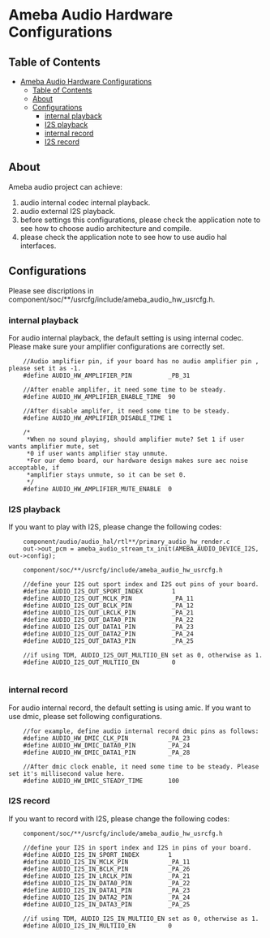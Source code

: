 # Ameba Audio Hardware Configurations

## Table of Contents

- [Ameba Audio Hardware Configurations](#ameba-audio-hardware-configurations)
  - [Table of Contents](#table-of-contents)
  - [About ](#about-)
  - [Configurations ](#configurations-)
    - [internal playback](#internal-playback)
    - [I2S playback](#i2s-playback)
    - [internal record](#internal-record)
    - [I2S record](#i2s-record)

## About <a name = "about"></a>

Ameba audio project can achieve:
1. audio internal codec internal playback.
2. audio external I2S playback.
3. before settings this configurations, please check the application note to see how to choose audio architecture and compile.
4. please check the application note to see how to use audio hal interfaces.

## Configurations <a name = "configurations"></a>

Please see discriptions in component/soc/**/usrcfg/include/ameba_audio_hw_usrcfg.h.

### internal playback

For audio internal playback, the default setting is using internal codec.
Please make sure your amplifier configurations are correctly set.

```
    //Audio amplifier pin, if your board has no audio amplifier pin , please set it as -1.
    #define AUDIO_HW_AMPLIFIER_PIN          _PB_31

    //After enable amplifer, it need some time to be steady.
    #define AUDIO_HW_AMPLIFIER_ENABLE_TIME  90

    //After disable amplifer, it need some time to be steady.
    #define AUDIO_HW_AMPLIFIER_DISABLE_TIME 1

    /*
     *When no sound playing, should amplifier mute? Set 1 if user wants amplifier mute, set
     *0 if user wants amplifier stay unmute.
     *For our demo board, our hardware design makes sure aec noise acceptable, if
     *amplifier stays unmute, so it can be set 0.
     */
    #define AUDIO_HW_AMPLIFIER_MUTE_ENABLE  0
```

### I2S playback

If you want to play with I2S, please change the following codes:

```
    component/audio/audio_hal/rtl**/primary_audio_hw_render.c
    out->out_pcm = ameba_audio_stream_tx_init(AMEBA_AUDIO_DEVICE_I2S, out->config);

    component/soc/**/usrcfg/include/ameba_audio_hw_usrcfg.h

    //define your I2S out sport index and I2S out pins of your board.
    #define AUDIO_I2S_OUT_SPORT_INDEX        1
    #define AUDIO_I2S_OUT_MCLK_PIN           _PA_11
    #define AUDIO_I2S_OUT_BCLK_PIN           _PA_12
    #define AUDIO_I2S_OUT_LRCLK_PIN          _PA_21
    #define AUDIO_I2S_OUT_DATA0_PIN          _PA_22
    #define AUDIO_I2S_OUT_DATA1_PIN          _PA_23
    #define AUDIO_I2S_OUT_DATA2_PIN          _PA_24
    #define AUDIO_I2S_OUT_DATA3_PIN          _PA_25

    //if using TDM, AUDIO_I2S_OUT_MULTIIO_EN set as 0, otherwise as 1.
    #define AUDIO_I2S_OUT_MULTIIO_EN         0


```

### internal record

For audio internal record, the default setting is using amic.
If you want to use dmic, please set following configurations.

```
    //for example, define audio internal record dmic pins as follows:
    #define AUDIO_HW_DMIC_CLK_PIN           _PA_23
    #define AUDIO_HW_DMIC_DATA0_PIN         _PA_24
    #define AUDIO_HW_DMIC_DATA1_PIN         _PA_28

    //After dmic clock enable, it need some time to be steady. Please set it's millisecond value here.
    #define AUDIO_HW_DMIC_STEADY_TIME       100
```

### I2S record
If you want to record with I2S, please change the following codes:

```
    component/soc/**/usrcfg/include/ameba_audio_hw_usrcfg.h

    //define your I2S in sport index and I2S in pins of your board.
    #define AUDIO_I2S_IN_SPORT_INDEX        1
    #define AUDIO_I2S_IN_MCLK_PIN           _PA_11
    #define AUDIO_I2S_IN_BCLK_PIN           _PA_26
    #define AUDIO_I2S_IN_LRCLK_PIN          _PA_21
    #define AUDIO_I2S_IN_DATA0_PIN          _PA_22
    #define AUDIO_I2S_IN_DATA1_PIN          _PA_23
    #define AUDIO_I2S_IN_DATA2_PIN          _PA_24
    #define AUDIO_I2S_IN_DATA3_PIN          _PA_25

    //if using TDM, AUDIO_I2S_IN_MULTIIO_EN set as 0, otherwise as 1.
    #define AUDIO_I2S_IN_MULTIIO_EN         0

```